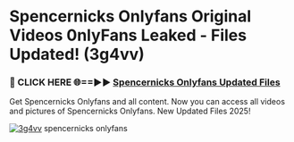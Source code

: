 # Spencernicks Onlyfans Original Videos 0nlyFans Leaked - Files Updated! (3g4vv)

<h3>🔴 CLICK HERE 🌐==►► <a href="https://tinyurl.com/2jnfzry5" rel="nofollow">Spencernicks Onlyfans Updated Files</a></h3>

Get Spencernicks Onlyfans and all content. Now you can access all videos and pictures of Spencernicks Onlyfans. New Updated Files 2025!

[![3g4vv](https://i.imgur.com/GyGTBgg.gif)](https://tinyurl.com/2jnfzry5)
spencernicks onlyfans
